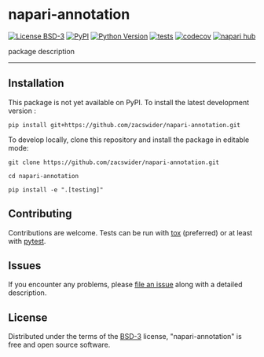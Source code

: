 # napari-annotation

[![License BSD-3](https://img.shields.io/pypi/l/napari-annotation.svg?color=green)](https://github.com/zacswider/napari-annotation/raw/main/LICENSE)
[![PyPI](https://img.shields.io/pypi/v/napari-annotation.svg?color=green)](https://pypi.org/project/napari-annotation)
[![Python Version](https://img.shields.io/pypi/pyversions/napari-annotation.svg?color=green)](https://python.org)
[![tests](https://github.com/zacswider/napari-annotation/workflows/tests/badge.svg)](https://github.com/zacswider/napari-annotation/actions)
[![codecov](https://codecov.io/gh/zacswider/napari-annotation/branch/main/graph/badge.svg)](https://codecov.io/gh/zacswider/napari-annotation)
[![napari hub](https://img.shields.io/endpoint?url=https://api.napari-hub.org/shields/napari-annotation)](https://napari-hub.org/plugins/napari-annotation)

package description

----------------------------------



<!--
Don't miss the full getting started guide to set up your new package:
https://github.com/napari/cookiecutter-napari-plugin#getting-started

and review the napari docs for plugin developers:
https://napari.org/stable/plugins/index.html
-->

<!--


You can install `napari-annotation` via [pip]:

    pip install napari-annotation
-->


## Installation

This package is not yet available on PyPI. To install the latest development version :

    pip install git+https://github.com/zacswider/napari-annotation.git

To develop locally, clone this repository and install the package in editable mode:

    git clone https://github.com/zacswider/napari-annotation.git

    cd napari-annotation

    pip install -e ".[testing]"

## Contributing

Contributions are welcome. Tests can be run with [tox] (preferred) or at least with [pytest].

## Issues

If you encounter any problems, please [file an issue] along with a detailed description.

## License

Distributed under the terms of the [BSD-3] license,
"napari-annotation" is free and open source software.



[napari]: https://github.com/napari/napari
[Cookiecutter]: https://github.com/audreyr/cookiecutter
[@napari]: https://github.com/napari
[MIT]: http://opensource.org/licenses/MIT
[BSD-3]: http://opensource.org/licenses/BSD-3-Clause
[GNU GPL v3.0]: http://www.gnu.org/licenses/gpl-3.0.txt
[GNU LGPL v3.0]: http://www.gnu.org/licenses/lgpl-3.0.txt
[Apache Software License 2.0]: http://www.apache.org/licenses/LICENSE-2.0
[Mozilla Public License 2.0]: https://www.mozilla.org/media/MPL/2.0/index.txt
[cookiecutter-napari-plugin]: https://github.com/napari/cookiecutter-napari-plugin

[file an issue]: https://github.com/zacswider/napari-annotation/issues

[napari]: https://github.com/napari/napari
[tox]: https://tox.readthedocs.io/en/latest/
[pytest]: https://docs.pytest.org/en/latest/
[pip]: https://pypi.org/project/pip/
[PyPI]: https://pypi.org/
